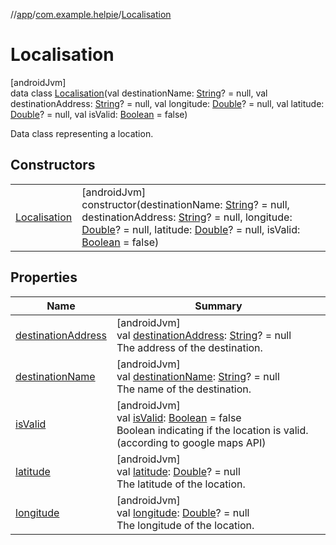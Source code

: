 //[app](../../../index.md)/[com.example.helpie](../index.md)/[Localisation](index.md)

# Localisation

[androidJvm]\
data class [Localisation](index.md)(val destinationName: [String](https://kotlinlang.org/api/latest/jvm/stdlib/kotlin/-string/index.html)? = null, val destinationAddress: [String](https://kotlinlang.org/api/latest/jvm/stdlib/kotlin/-string/index.html)? = null, val longitude: [Double](https://kotlinlang.org/api/latest/jvm/stdlib/kotlin/-double/index.html)? = null, val latitude: [Double](https://kotlinlang.org/api/latest/jvm/stdlib/kotlin/-double/index.html)? = null, val isValid: [Boolean](https://kotlinlang.org/api/latest/jvm/stdlib/kotlin/-boolean/index.html) = false)

Data class representing a location.

## Constructors

| | |
|---|---|
| [Localisation](-localisation.md) | [androidJvm]<br>constructor(destinationName: [String](https://kotlinlang.org/api/latest/jvm/stdlib/kotlin/-string/index.html)? = null, destinationAddress: [String](https://kotlinlang.org/api/latest/jvm/stdlib/kotlin/-string/index.html)? = null, longitude: [Double](https://kotlinlang.org/api/latest/jvm/stdlib/kotlin/-double/index.html)? = null, latitude: [Double](https://kotlinlang.org/api/latest/jvm/stdlib/kotlin/-double/index.html)? = null, isValid: [Boolean](https://kotlinlang.org/api/latest/jvm/stdlib/kotlin/-boolean/index.html) = false) |

## Properties

| Name | Summary |
|---|---|
| [destinationAddress](destination-address.md) | [androidJvm]<br>val [destinationAddress](destination-address.md): [String](https://kotlinlang.org/api/latest/jvm/stdlib/kotlin/-string/index.html)? = null<br>The address of the destination. |
| [destinationName](destination-name.md) | [androidJvm]<br>val [destinationName](destination-name.md): [String](https://kotlinlang.org/api/latest/jvm/stdlib/kotlin/-string/index.html)? = null<br>The name of the destination. |
| [isValid](is-valid.md) | [androidJvm]<br>val [isValid](is-valid.md): [Boolean](https://kotlinlang.org/api/latest/jvm/stdlib/kotlin/-boolean/index.html) = false<br>Boolean indicating if the location is valid. (according to google maps API) |
| [latitude](latitude.md) | [androidJvm]<br>val [latitude](latitude.md): [Double](https://kotlinlang.org/api/latest/jvm/stdlib/kotlin/-double/index.html)? = null<br>The latitude of the location. |
| [longitude](longitude.md) | [androidJvm]<br>val [longitude](longitude.md): [Double](https://kotlinlang.org/api/latest/jvm/stdlib/kotlin/-double/index.html)? = null<br>The longitude of the location. |
